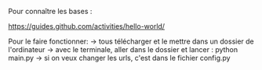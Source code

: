 Pour connaître les bases :

   https://guides.github.com/activities/hello-world/

Pour le faire fonctionner:
   -> tous télécharger et le mettre dans un dossier de l'ordinateur
   -> avec le terminale, aller dans le dossier et lancer : python main.py
   -> si on veux changer les urls, c'est dans le fichier config.py
